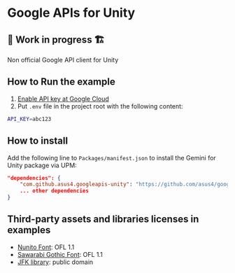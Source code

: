 # Google APIs for Unity

## **🚧 Work in progress 🏗️**  

Non official Google API client for Unity

## How to Run the example

1. [Enable API key at Google Cloud](https://console.cloud.google.com/apis/credentials)
2. Put `.env` file in the project root with the following content:

```sh
API_KEY=abc123
```

## How to install

Add the following line to `Packages/manifest.json` to install the Gemini for Unity package via UPM:

```json
"dependencies": {
    "com.github.asus4.googleapis-unity": "https://github.com/asus4/googleapis-unity.git?path=Packages/GoogleApis",
    ... other dependencies
}
```

## Third-party assets and libraries licenses in examples

- [Nunito Font](https://fonts.google.com/specimen/Nunito): OFL 1.1
- [Sawarabi Gothic Font](https://fonts.google.com/specimen/Sawarabi+Gothic): OFL 1.1
- [JFK library](https://www.jfklibrary.org/asset-viewer/archives/jfkwha-006): public domain
